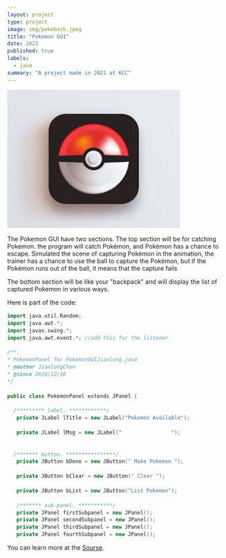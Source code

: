 ```yaml
---
layout: project
type: project
image: img/pokeback.jpeg
title: "Pokemon GUI"
date: 2023
published: true
labels:
  - java
summary: "A project made in 2021 at KCC"
---
```



  <img width="400px" src="../img/pokegui.jpeg" >


The Pokemon GUI have two sections. The top section will be for catching Pokemon. the program will catch Pokémon, and Pokémon has a chance to escape. Simulated the scene of capturing Pokémon in the animation, the trainer has a chance to use the ball to capture the Pokémon, but if the Pokémon runs out of the ball, it means that the capture fails

The bottom section will be like your "backpack" and will display the list of captured Pokemon in various ways.

Here is part of the code:

```cpp
import java.util.Random;
import java.awt.*;
import javax.swing.*;
import java.awt.event.*; //add this for the listener

/**.
* PokemonPanel for PokemonGUIJianlong.java
* @author JianlongChen
* @since 2020/12/10
*/

public class PokemonPanel extends JPanel {

  /********* label. ************/
   private JLabel lTitle = new JLabel("Pokemon Available");

   private JLabel lMsg = new JLabel("                ");
   

  /******* button. ****************/
   private JButton bDone = new JButton(" Make Pokemon ");
  
   private JButton bClear = new JButton(" Clear ");
  
   private JButton bList = new JButton("List Pokemon"); 
   
   /******* sub-panel. ***********/
   private JPanel firstSubpanel = new JPanel();  
   private JPanel secondSubpanel = new JPanel(); 
   private JPanel thirdSubpanel = new JPanel(); 
   private JPanel fourthSubpanel = new JPanel();
```

You can learn more at the [Sourse](https://github.com/jianlongchenn/jianlongchenn.github.io/blob/main/PokemonPanel.java).
